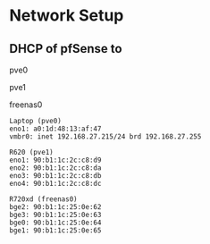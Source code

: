 # Network Setup

## DHCP of pfSense to 

pve0

pve1

freenas0

```
Laptop (pve0)
eno1: a0:1d:48:13:af:47
vmbr0: inet 192.168.27.215/24 brd 192.168.27.255

R620 (pve1)
eno1: 90:b1:1c:2c:c8:d9
eno2: 90:b1:1c:2c:c8:da
eno3: 90:b1:1c:2c:c8:db
eno4: 90:b1:1c:2c:c8:dc

R720xd (freenas0)
bge2: 90:b1:1c:25:0e:62
bge3: 90:b1:1c:25:0e:63
bge0: 90:b1:1c:25:0e:64
bge1: 90:b1:1c:25:0e:65
```
